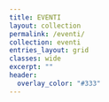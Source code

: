 ```yaml
---
title: EVENTI
layout: collection
permalink: /eventi/
collection: eventi
entries_layout: grid
classes: wide
excerpt: ""
header:
  overlay_color: "#333"
---
```


